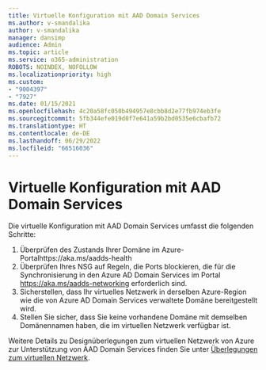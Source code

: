 ```yaml
---
title: Virtuelle Konfiguration mit AAD Domain Services
ms.author: v-smandalika
author: v-smandalika
manager: dansimp
audience: Admin
ms.topic: article
ms.service: o365-administration
ROBOTS: NOINDEX, NOFOLLOW
ms.localizationpriority: high
ms.custom:
- "9004397"
- "7927"
ms.date: 01/15/2021
ms.openlocfilehash: 4c20a58fc050b494957e8cbb8d2e77fb974eb3fe
ms.sourcegitcommit: 5fb344efe019d0f7e641a59b2bd0535e6cbafb72
ms.translationtype: HT
ms.contentlocale: de-DE
ms.lasthandoff: 06/29/2022
ms.locfileid: "66516036"
---
```

# <a name="virtual-configuration-with-aad-domain-services"></a>Virtuelle Konfiguration mit AAD Domain Services

Die virtuelle Konfiguration mit AAD Domain Services umfasst die folgenden Schritte: 

1. Überprüfen des Zustands Ihrer Domäne im Azure-Portalhttps://aka.ms/aadds-health
2. Überprüfen Ihres NSG auf Regeln, die Ports blockieren, die für die Synchronisierung in den Azure AD Domain Services im Portal https://aka.ms/aadds-networking erforderlich sind.
3. Sicherstellen, dass Ihr virtuelles Netzwerk in derselben Azure-Region wie die von Azure AD Domain Services verwaltete Domäne bereitgestellt wird.
4. Stellen Sie sicher, dass Sie keine vorhandene Domäne mit demselben Domänennamen haben, die im virtuellen Netzwerk verfügbar ist.

Weitere Details zu Designüberlegungen zum virtuellen Netzwerk von Azure zur Unterstützung von AAD Domain Services finden Sie unter [Überlegungen zum virtuellen Netzwerk](https://docs.microsoft.com/azure/active-directory-domain-services/network-considerations).

